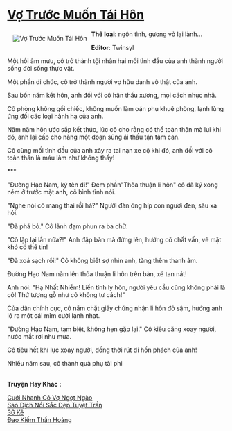 <a href="https://utruyen.com/vo-truoc-muon-tai-hon/17421/" title="Vợ Trước Muốn Tái Hôn"><h1>Vợ Trước Muốn Tái Hôn</h1></a><div style="display:table"><img align="right" style="float: left; padding: 10px;" src="https://utruyen.com/images/story/200x260/vo-truoc-muon-tai-hon.jpg" alt="Vợ Trước Muốn Tái Hôn"><b>Thể loại</b>: ngôn tình, gương vở lại lành...<p></p><b>Editor</b>: Twinsyl<p></p>Một hồi âm mưu, cô trở thành tội nhân hại mối tình đầu của anh thành người sống đời sống thực vật.<p></p>Một phần di chúc, cô trở thành người vợ hữu danh vô thật của anh.<p></p>Sau bốn năm kết hôn, anh đối với cô hận thấu xương, mọi cách nhục nhã.<p></p>Cô phòng không gối chiếc, không muốn làm oán phụ khuê phòng, lạnh lùng ứng đối các loại hành hạ của anh.<p></p>Năm năm hôn ước sắp kết thúc, lúc cô cho rằng có thể toàn thân mà lui khi đó, anh lại cấp cho nàng một đoạn sủng ái thấu tận tâm can.<p></p>Cô cùng mối tình đầu của anh xảy ra tai nạn xe cộ khi đó, anh đối với cô toàn thân là máu làm như không thấy!<p></p>***<p></p>"Đường Hạo Nam, ký tên đi!" Đem phần"Thỏa thuận li hôn" cô đã ký xong ném ở trước mặt anh, cô bình tĩnh nói.<p></p>"Nghe nói cô mang thai rồi hả?" Người đàn ông híp con ngươi đen, sâu xa hỏi.<p></p>"Đã phá bỏ." Cô lãnh đạm phun ra ba chữ.<p></p>"Cô lặp lại lần nữa?!" Anh đập bàn mà đứng lên, hướng cô chất vấn, vẻ mặt khó có thể tin!<p></p>"Đã xoá sạch rồi!" Cô không biết sợ nhìn anh, tăng thêm thanh âm.<p></p>Đường Hạo Nam nắm lên thỏa thuận li hôn trên bàn, xé tan nát!<p></p>Anh nói: "Hạ Nhất Nhiễm! Liền tính ly hôn, người yêu cầu cũng không phải là cô! Thứ tượng gỗ như cô không tư cách!"<p></p>Của dân chính cục, cô nắm chặt giấy chứng nhận li hôn đỏ sậm, hướng anh lộ ra một cái mỉm cười lạnh nhạt.<p></p>"Đường Hạo Nam, tạm biệt, không hẹn gặp lại." Cô kiêu căng xoay người, nước mắt rơi như mưa.<p></p>Cô tiêu hết khí lực xoay người, đồng thời rút đi hồn phách của anh!<p></p>Nhiều năm sau, cô thành quả phụ tài phi</div><p><br><b>Truyện Hay Khác :</b></p><a href="https://utruyen.com/cuoi-nhanh-co-vo-ngot-ngao/25257/" alt="Cưới Nhanh Cô Vợ Ngọt Ngào">Cưới Nhanh Cô Vợ Ngọt Ngào</a><br/><a href="https://github.com/quanluxury/ngontinhhot/tree/master/truyenhay/19200/" alt="Sao Địch Nổi Sắc Đẹp Tuyệt Trần">Sao Địch Nổi Sắc Đẹp Tuyệt Trần</a><br/><a href="https://www.pinterest.com/pin/669629038333576821" alt="36 Kế">36 Kế</a><br/><a href="https://github.com/quanluxury/truyenhot/tree/master/truyenhay/5985/" alt="Đao Kiếm Thần Hoàng">Đao Kiếm Thần Hoàng</a><br/>